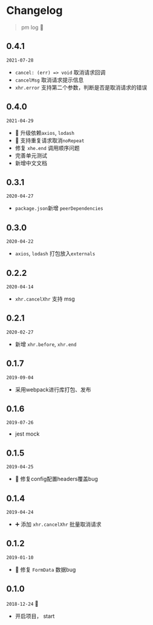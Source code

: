 # Changelog

> pm log 🚀

## 0.4.1

`2021-07-28`

- `cancel: (err) => void` 取消请求回调
- `cancelMsg` 取消请求提示信息
- `xhr.error` 支持第二个参数，判断是否是取消请求的错误

## 0.4.0

`2021-04-29`

- 🚀 升级依赖`axios`, `lodash`
- 🚀 支持重复请求取消`noRepeat`
- 修复 `xhe.end` 调用顺序问题
- 完善单元测试
- 新增中文文档

## 0.3.1

`2020-04-27`

- `package.json`新增 `peerDependencies`

## 0.3.0

`2020-04-22`

- `axios`, `lodash` 打包放入`externals`

## 0.2.2

`2020-04-14`

- `xhr.cancelXhr` 支持 msg

## 0.2.1

`2020-02-27`

- 新增 `xhr.before`, `xhr.end`

## 0.1.7

`2019-09-04`

- 采用webpack进行库打包、发布

## 0.1.6

`2019-07-26`

- jest mock

## 0.1.5

`2019-04-25`

- 🐛 修复config配置headers覆盖bug

## 0.1.4

`2019-04-24`

- ➕ 添加 `xhr.cancelXhr` 批量取消请求

## 0.1.2

`2019-01-10`

- 🐛 修复 `FormData` 数据bug

## 0.1.0

`2018-12-24` 🍎

- 开启项目， start
